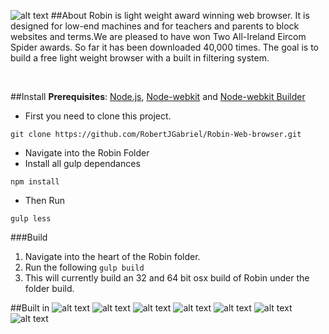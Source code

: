 
![alt text](https://github.com/RobertJGabriel/Robin/blob/master/assets/img/banner/readme.jpg "Robin")
##About
Robin is light weight award winning web browser. It is designed for low-end machines and for teachers and parents to block websites and terms.We are pleased to have won Two All-Ireland Eircom Spider awards. So far it has been downloaded 40,000 times. The goal is to build a free light weight browser with a built in filtering system.

<br>


##Install
**Prerequisites**: [Node.js](https://nodejs.org/), [Node-webkit](https://github.com/nwjs/nw.js) and  [Node-webkit Builder](https://github.com/mllrsohn/node-webkit-builder)

- First you need to clone this project.

 ```
git clone https://github.com/RobertJGabriel/Robin-Web-browser.git
```
- Navigate into the Robin Folder
- Install all gulp dependances
```
npm install
```
- Then Run 
```
gulp less
```

###Build
1. Navigate into the heart of the Robin folder.
2. Run the following ```gulp build ```
3. This will currently build an 32 and 64 bit osx build of Robin under the folder build.


##Built in
![alt text](http://www.projectbird.com/uploads/6/0/3/3/603320/7878121_orig.png "HTML5")
![alt text](http://www.projectbird.com/uploads/6/0/3/3/603320/9471244.png "Css3")
![alt text](http://www.projectbird.com/uploads/6/0/3/3/603320/7948503_orig.png "Bootstrap")
![alt text](http://www.projectbird.com/uploads/6/0/3/3/603320/4019039.png "Javascript")
![alt text](http://www.projectbird.com/uploads/6/0/3/3/603320/2003531_orig.png "Jquery")
![alt text](http://www.projectbird.com/uploads/6/0/3/3/603320/2288309_orig.png "Node.js")
![alt text](http://www.projectbird.com/uploads/6/0/3/3/603320/2258525.png "Node.js")

<br>
